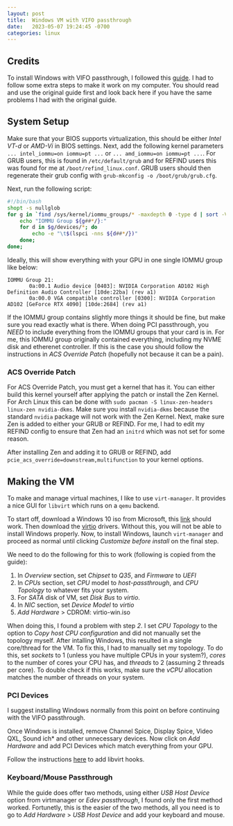 ```yaml
---
layout: post
title:  Windows VM with VIFO passthrough
date:   2023-05-07 19:24:45 -0700
categories: linux
---
```


## Credits
To install Windows with VIFO passthrough, I followed this [guide](https://github.com/QaidVoid/Complete-Single-GPU-Passthrough#video-card-driver-virtualisation-detection).
I had to follow some extra steps to make it work on my computer.
You should read and use the original guide first and look back here if you have the same problems I had with the original guide.

## System Setup

Make sure that your BIOS supports virtualization, this should be either _Intel VT-d_ or _AMD-Vi_ in BIOS settings.
Next, add the following kernel parameters `... intel_iommu=on iommu=pt ...` or `... amd_iommu=on iommu=pt ...`.
For GRUB users, this is found in `/etc/default/grub` and for REFIND users this was found for me at `/boot/refind_linux.conf`.
GRUB users should then regenerate their grub config with `grub-mkconfig -o /boot/grub/grub.cfg`.

Next, run the following script:

```sh
#!/bin/bash
shopt -s nullglob
for g in `find /sys/kernel/iommu_groups/* -maxdepth 0 -type d | sort -V`; do
    echo "IOMMU Group ${g##*/}:"
    for d in $g/devices/*; do
        echo -e "\t$(lspci -nns ${d##*/})"
    done;
done;
```

Ideally, this will show everything with your GPU in one single IOMMU group like below:
```
IOMMU Group 21:
       0a:00.1 Audio device [0403]: NVIDIA Corporation AD102 High Definition Audio Controller [10de:22ba] (rev a1)
       0a:00.0 VGA compatible controller [0300]: NVIDIA Corporation AD102 [GeForce RTX 4090] [10de:2684] (rev a1)
```

If the IOMMU group contains slightly more things it should be fine, but make sure you read exactly what is there.
When doing PCI passthrough, you *NEED* to include everything from the IOMMU groups that your card is in.
For me, this IOMMU group originally contained everything, including my NVME disk and etherenet controller.
If this is the case you should follow the instructions in *ACS Override Patch* (hopefully not because it can be a pain).

### ACS Override Patch

For ACS Override Patch, you must get a kernel that has it.
You can either build this kernel yourself after applying the patch or install the Zen Kernel.
For Arch Linux this can be done with `sudo pacman -S linux-zen-headers linux-zen nvidia-dkms`.
Make sure you install `nvidia-dkms` because the standard `nvidia` package will not work with the Zen Kernel.
Next, make sure Zen is added to either your GRUB or REFIND.
For me, I had to edit my REFIND config to ensure that Zen had an `initrd` which was not set for some reason.

After installing Zen and adding it to GRUB or REFIND, add `pcie_acs_override=downstream,multifunction` to your kernel options.

## Making the VM

To make and manage virtual machines, I like to use `virt-manager`.
It provides a nice GUI for `libvirt` which runs on a `qemu` backend.

To start off, download a Windows 10 iso from Microsoft, this [link](https://www.microsoft.com/en-us/software-download/windows10ISO) should work.
Then download the [virtio](https://fedorapeople.org/groups/virt/virtio-win/direct-downloads/stable-virtio/virtio-win.iso) drivers.
Without this, you will not be able to install Windows properly.
Now, to install Windows, launch `virt-manager` and proceed as normal until clicking *Customize before install* on the final step.

We need to do the following for this to work (following is copied from the guide):
1. In _Overview_ section, set _Chipset_ to _Q35_, and _Firmware_ to _UEFI_
2. In _CPUs_ section, set _CPU_ model to _host-passthrough_, and _CPU Topology_ to whatever fits your system.
3. For _SATA_ disk of VM, set _Disk Bus_ to _virtio_.
4. In _NIC_ section, set _Device Model_ to _virtio_
5. _Add Hardware_ > CDROM: virtio-win.iso

When doing this, I found a problem with step *2*.
I set _CPU Topology_ to the option to _Copy host CPU configuration_ and did not manually set the topology myself.
After intalling Windows, this resulted in a single core/thread for the VM.
To fix this, I had to manually set my topology.
To do this, set _sockets_ to 1 (unless you have multiple CPUs in your system?), _cores_ to the number of cores your CPU has, and _threads_ to 2 (assuming 2 threads per core).
To double check if this works, make sure the _vCPU_ allocation matches the number of threads on your system.

### PCI Devices

I suggest installing Windows normally from this point on before continuing with the VIFO passthrough.

Once Windows is installed, remove Channel Spice, Display Spice, Video QXL, Sound ich* and other unnecessary devices.
Now click on _Add Hardware_ and add PCI Devices which match everything from your GPU.

Follow the instructions [here](https://github.com/QaidVoid/Complete-Single-GPU-Passthrough#libvirt-hooks) to add libvirt hooks.

### Keyboard/Mouse Passthrough

While the guide does offer two methods, using either _USB Host Device_ option from virtmanager or _Edev passthrough_, I found only the first method worked.
Fortunetly, this is the easier of the two methods, all you need is to go to _Add Hardware_ > _USB Host Device_ and add your keyboard and mouse.
